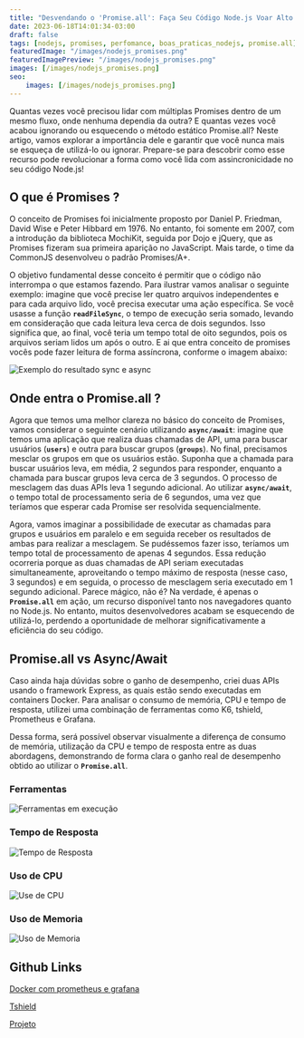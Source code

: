 ```yaml
---
title: "Desvendando o 'Promise.all': Faça Seu Código Node.js Voar Alto e Rápido"
date: 2023-06-18T14:01:34-03:00
draft: false
tags: [nodejs, promises, perfomance, boas_praticas_nodejs, promise.all]
featuredImage: "/images/nodejs_promises.png"
featuredImagePreview: "/images/nodejs_promises.png"
images: [/images/nodejs_promises.png]
seo:
    images: [/images/nodejs_promises.png]
---
```


Quantas vezes você precisou lidar com múltiplas Promises dentro de um mesmo fluxo, onde nenhuma dependia da outra? E quantas vezes você acabou ignorando ou esquecendo o método estático Promise.all? Neste artigo, vamos explorar a importância dele e garantir que você nunca mais se esqueça de utilizá-lo ou ignorar. Prepare-se para descobrir como esse recurso pode revolucionar a forma como você lida com assincronicidade no seu código Node.js!

## O que é Promises ?

O conceito de Promises foi inicialmente proposto por Daniel P. Friedman, David Wise e Peter Hibbard em 1976. No entanto, foi somente em 2007, com a introdução da biblioteca MochiKit, seguida por Dojo e jQuery, que as Promises fizeram sua primeira aparição no JavaScript. Mais tarde, o time da CommonJS desenvolveu o padrão Promises/A+.

O objetivo fundamental desse conceito é permitir que o código não interrompa o que estamos fazendo. Para ilustrar vamos analisar o seguinte exemplo: imagine que você precise ler quatro arquivos independentes e para cada arquivo lido, você precisa executar uma ação específica. Se você usasse a função **`readFileSync`**, o tempo de execução seria somado, levando em consideração que cada leitura leva cerca de dois segundos. Isso significa que, ao final, você teria um tempo total de oito segundos, pois os arquivos seriam lidos um após o outro. E ai que entra conceito de promises vocês pode fazer leitura de forma assíncrona, conforme o imagem abaixo:

![Exemplo do resultado sync e async](/images/nodejs-sync-vs-async.png)

## Onde entra o Promise.all ?

Agora que temos uma melhor clareza no básico do conceito de Promises, vamos considerar o seguinte cenário utilizando **`async/await`**: imagine que temos uma aplicação que realiza duas chamadas de API, uma para buscar usuários (**`users`**) e outra para buscar grupos (**`groups`**). No final, precisamos mesclar os grupos em que os usuários estão. Suponha que a chamada para buscar usuários leva, em média, 2 segundos para responder, enquanto a chamada para buscar grupos leva cerca de 3 segundos. O processo de mesclagem das duas APIs leva 1 segundo adicional. Ao utilizar **`async/await`**, o tempo total de processamento seria de 6 segundos, uma vez que teríamos que esperar cada Promise ser resolvida sequencialmente.

Agora, vamos imaginar a possibilidade de executar as chamadas para grupos e usuários em paralelo e em seguida receber os resultados de ambas para realizar a mesclagem. Se pudéssemos fazer isso, teríamos um tempo total de processamento de apenas 4 segundos. Essa redução ocorreria porque as duas chamadas de API seriam executadas simultaneamente, aproveitando o tempo máximo de resposta (nesse caso, 3 segundos) e em seguida, o processo de mesclagem seria executado em 1 segundo adicional. Parece mágico, não é? Na verdade, é apenas o **`Promise.all`** em ação, um recurso disponível tanto nos navegadores quanto no Node.js. No entanto, muitos desenvolvedores acabam se esquecendo de utilizá-lo, perdendo a oportunidade de melhorar significativamente a eficiência do seu código.

## Promise.all vs Async/Await

Caso ainda haja dúvidas sobre o ganho de desempenho, criei duas APIs usando o framework Express, as quais estão sendo executadas em containers Docker. Para analisar o consumo de memória, CPU e tempo de resposta, utilizei uma combinação de ferramentas como K6, tshield, Prometheus e Grafana.

Dessa forma, será possível observar visualmente a diferença de consumo de memória, utilização da CPU e tempo de resposta entre as duas abordagens, demonstrando de forma clara o ganho real de desempenho obtido ao utilizar o **`Promise.all`**.

### Ferramentas

![Ferramentas em execução](/images/promise-all-01.png)

### Tempo de Resposta

![Tempo de Resposta](/images/promise-all-02.png)

### Uso de CPU

![Use de CPU](/images/promise-all-03.png)

### Uso de Memoria

![Uso de Memoria](/images/promise-all-04.png)

## Github Links

[Docker com prometheus e grafana](https://github.com/Einsteinish/Docker-Compose-Prometheus-and-Grafana)

[Tshield](https://github.com/diegorubin/tshield)

[Projeto](https://github.com/victorleandroof/article-promise-all)


